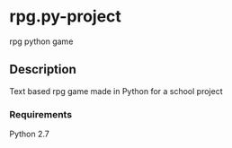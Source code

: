 # rpg.py-project
rpg python game
## Description
Text based rpg game made in Python for a school project
### Requirements
Python 2.7


